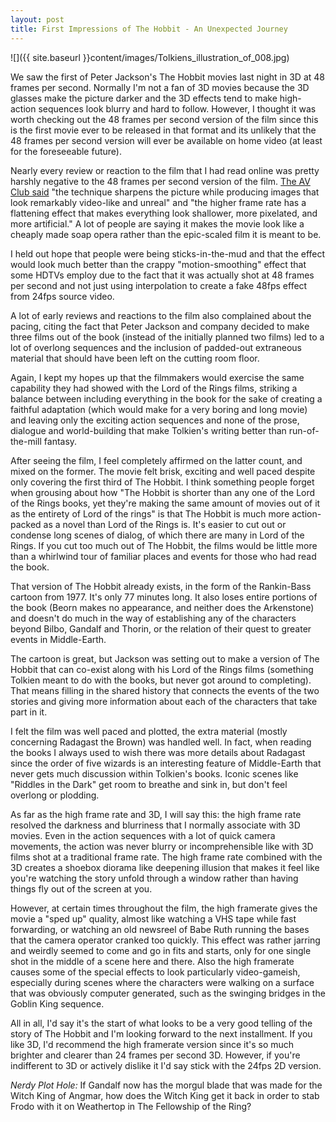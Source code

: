 ```yaml
---
layout: post
title: First Impressions of The Hobbit - An Unexpected Journey  
---
```

  
![]({{ site.baseurl }}content/images/Tolkiens_illustration_of_008.jpg)

We saw the first of Peter Jackson's The Hobbit movies last night in 3D at 48 frames per second. Normally I'm not a fan of 3D movies because the 3D glasses make the picture darker and the 3D effects tend to make high-action sequences look blurry and hard to follow. However, I thought it was worth checking out the 48 frames per second version of the film since this is the first movie ever to be released in that format and its unlikely that the 48 frames per second version will ever be available on home video (at least for the foreseeable future).

Nearly every review or reaction to the film that I had read online was pretty harshly negative to the 48 frames per second version of the film. <a href="http://www.avclub.com/articles/the-hobbit-an-unexpected-journey,89816/" target="_blank">The AV Club said</a> "the technique sharpens the picture while producing images that look remarkably video-like and unreal" and "the higher frame rate has a flattening effect that makes everything look shallower, more pixelated, and more artificial." A lot of people are saying it makes the movie look like a cheaply made soap opera rather than the epic-scaled film it is meant to be.

I held out hope that people were being sticks-in-the-mud and that the effect would look much better than the crappy "motion-smoothing" effect that some HDTVs employ due to the fact that it was actually shot at 48 frames per second and not just using interpolation to create a fake 48fps effect from 24fps source video.

A lot of early reviews and reactions to the film also complained about the pacing, citing the fact that Peter Jackson and company decided to make three films out of the book (instead of the initially planned two films) led to a lot of overlong sequences and the inclusion of padded-out extraneous material that should have been left on the cutting room floor.

Again, I kept my hopes up that the filmmakers would exercise the same capability they had showed with the Lord of the Rings films, striking a balance between including everything in the book for the sake of creating a faithful adaptation (which would make for a very boring and long movie) and leaving only the exciting action sequences and none of the prose, dialogue and world-building that make Tolkien's writing better than run-of-the-mill fantasy.

After seeing the film, I feel completely affirmed on the latter count, and mixed on the former. The movie felt brisk, exciting and well paced despite only covering the first third of The Hobbit. I think something people forget when grousing about how "The Hobbit is shorter than any one of the Lord of the Rings books, yet they're making the same amount of movies out of it as the entirety of Lord of the rings" is that The Hobbit is much more action-packed as a novel than Lord of the Rings is. It's easier to cut out or condense long scenes of dialog, of which there are many in Lord of the Rings. If you cut too much out of The Hobbit, the films would be little more than a whirlwind tour of familiar places and events for those who had read the book.

That version of The Hobbit already exists, in the form of the Rankin-Bass cartoon from 1977. It's only 77 minutes long. It also loses entire portions of the book (Beorn makes no appearance, and neither does the Arkenstone) and doesn't do much in the way of establishing any of the characters beyond Bilbo, Gandalf and Thorin, or the relation of their quest to greater events in Middle-Earth.

The cartoon is great, but Jackson was setting out to make a version of The Hobbit that can co-exist along with his Lord of the Rings films (something Tolkien meant to do with the books, but never got around to completing). That means filling in the shared history that connects the events of the two stories and giving more information about each of the characters that take part in it.

I felt the film was well paced and plotted, the extra material (mostly concerning Radagast the Brown) was handled well. In fact, when reading the books I always used to wish there was more details about Radagast since the order of five wizards is an interesting feature of Middle-Earth that never gets much discussion within Tolkien's books. Iconic scenes like "Riddles in the Dark" get room to breathe and sink in, but don't feel overlong or plodding.

As far as the high frame rate and 3D, I will say this: the high frame rate resolved the darkness and blurriness that I normally associate with 3D movies. Even in the action sequences with a lot of quick camera movements, the action was never blurry or incomprehensible like with 3D films shot at a traditional frame rate. The high frame rate combined with the 3D creates a shoebox diorama like deepening illusion that makes it feel like you're watching the story unfold through a window rather than having things fly out of the screen at you.

However, at certain times throughout the film, the high framerate gives the movie a "sped up" quality, almost like watching a VHS tape while fast forwarding, or watching an old newsreel of Babe Ruth running the bases that the camera operator cranked too quickly. This effect was rather jarring and weirdly seemed to come and go in fits and starts, only for one single shot in the middle of a scene here and there. Also the high framerate causes some of the special effects to look particularly video-gameish, especially during scenes where the characters were walking on a surface that was obviously computer generated, such as the swinging bridges in the Goblin King sequence.

All in all, I'd say it's the start of what looks to be a very good telling of the story of The Hobbit and I'm looking forward to the next installment. If you like 3D, I'd recommend the high framerate version since it's so much brighter and clearer than 24 frames per second 3D. However, if you're indifferent to 3D or actively dislike it I'd say stick with the 24fps 2D version.

*Nerdy Plot Hole:* If Gandalf now has the morgul blade that was made for the Witch King of Angmar, how does the Witch King get it back in order to stab Frodo with it on Weathertop in The Fellowship of the Ring?
